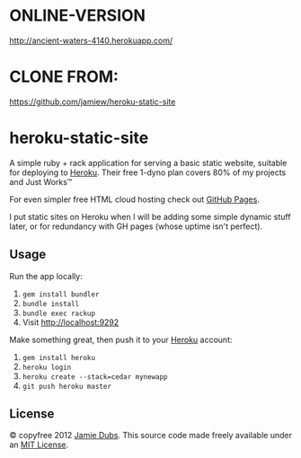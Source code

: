 ONLINE-VERSION
===========
http://ancient-waters-4140.herokuapp.com/

CLONE FROM:
========
https://github.com/jamiew/heroku-static-site



heroku-static-site
===========

A simple ruby + rack application for serving a basic static website, suitable for deploying to [Heroku](http://heroku.com).
Their free 1-dyno plan covers 80% of my projects and Just Works&trade;

For even simpler free HTML cloud hosting check out [GitHub Pages](http://pages.github.com).

I put static sites on Heroku when I will be adding some simple dynamic stuff later,
or for redundancy with GH pages (whose uptime isn't perfect).


Usage
-----

Run the app locally:

1. `gem install bundler`
2. `bundle install`
3. `bundle exec rackup`
4. Visit <http://localhost:9292>

Make something great, then push it to your [Heroku](http://heroku.com) account:

1. `gem install heroku`
2. `heroku login`
2. `heroku create --stack=cedar mynewapp`
3. `git push heroku master`



License
-------

&copy; copyfree 2012 [Jamie Dubs](http://jamiedubs.com).
This source code made freely available under an [MIT License](http://www.opensource.org/licenses/mit-license.php).

